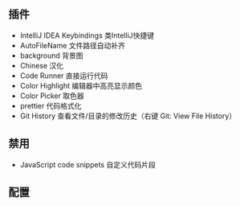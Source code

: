 ## 插件

* IntelliJ IDEA Keybindings  类IntelliJ快捷键
* AutoFileName 文件路径自动补齐
* background 背景图
* Chinese 汉化
* Code Runner 直接运行代码
* Color Highlight 编辑器中高亮显示颜色
* Color Picker 取色器
* prettier 代码格式化
*  Git History 查看文件/目录的修改历史（右键 Git: View File History）

## 禁用

* JavaScript code snippets 自定义代码片段

## 配置

